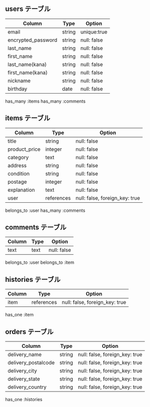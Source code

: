 ## users テーブル
| Column               | Type    |  Option       |
| -------------------- | ------- | ------------- |
| email                | string  |  unique:true  |
| encrypted_password   | string  |  null: false  |
| last_name            | string  |  null: false  |
| first_name           | string  |  null: false  |
| last_name(kana)      | string  |  null: false  |
| first_name(kana)     | string  |  null: false  |
| nickname             | string  |  null: false  |
| birthday             | date    |  null: false  |

has_many :items
has_many :comments

## items テーブル
| Column        | Type       |  Option                        |
| ----------    | ---------- | ------------------------------ |
| title         | string     | null: false                    | 
| product_price | integer    | null: false                    |    
| category      | text       | null: false                    | 
| address       | string     | null: false                    |
| condition     | string     | null: false                    |
| postage       | integer    | null: false                    |
| explanation   | text       | null: false                    |
| user          | references | null: false, foreign_key: true |
belongs_to :user
has_many   :comments

## comments テーブル
| Column     | Type       |  Option    |
| ---------- | ---------- | --------   |
| text       | text       | null: false|

belongs_to :user
belongs_to :item

## histories テーブル
| Column     | Type       |  Option                        |
| ---------- | ---------- | --------                       |
| item       | references | null: false, foreign_key: true |

has_one :item


## orders テーブル
| Column              | Type       |  Option                        |
| ------------------- | ---------- | ------------------------------ |
| delivery_name       | string     | null: false, foreign_key: true |
| delivery_postalcode | string     | null: false, foreign_key: true |
| delivery_city       | string     | null: false, foreign_key: true |
| delivery_state      | string     | null: false, foreign_key: true |
| delivery_country    | string     | null: false, foreign_key: true |

has_one :histories